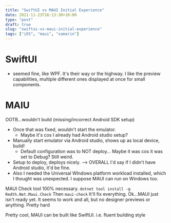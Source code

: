 ```yaml
---
title: "SwiftUI vs MAUI Initial Experience"
date: 2021-11-23T16:13:30+10:00
type: "post"
draft: true
slug: "swiftui-vs-maui-initial-experience"
tags: ["iOS", "maui", "xamarin"]
---
```


# SwiftUI 
- seemed fine, like WPF.
It's their way or the highway.
I like the preview capabilities, multiple different ones displayed at once for small components.

# MAIU
OOTB...wouldn't build (missing/incorrect Android SDK setup)
- Once that was fixed, wouldn't start the emulator.
  - Maybe it's cos I already had Android studio setup?
- Manually start emulator via Android studio, shows up as local device, build!
  - Default configuration was to NOT deploy... Maybe it was cos it was set to Debug? Still weird.
- Setup to deploy, deploys nicely.
--> OVERALL I'd say if I didn't have Android studio, it'd be fine.
- Also I needed the Universal WIndows platform workload installed, which I thought was unexpected. I suppose MAUI can run on Windows too.

MAUI Check tool 100% necessary. `dotnet tool install -g Redth.Net.Maui.Check`
Then `maui-check` 
It'll fix everything.
Ok...MAUI just isn't ready yet.
It seems to work and all, but no designer previews or anything. Pretty hard 

Pretty cool, MAUI can be built like SwiftUI. i.e. fluent building style